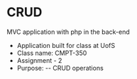 # CRUD
MVC application with php in the back-end

- Application built for class at UofS
- Class name: CMPT-350
- Assignment - 2
- Purpose:
    -- CRUD operations
